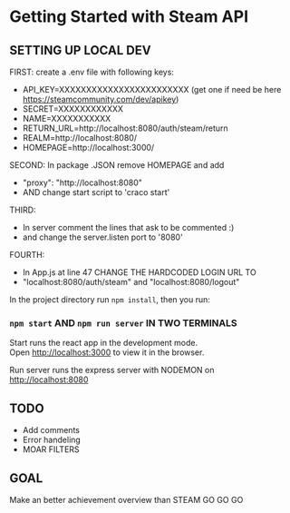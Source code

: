 # Getting Started with Steam API


## SETTING UP LOCAL DEV

FIRST: create a .env file with following keys: 
- API_KEY=XXXXXXXXXXXXXXXXXXXXXXXX (get one if need be here https://steamcommunity.com/dev/apikey)
- SECRET=XXXXXXXXXXXX
- NAME=XXXXXXXXXXX
- RETURN_URL=http://localhost:8080/auth/steam/return
- REALM=http://localhost:8080/
- HOMEPAGE=http://localhost:3000/

SECOND: In package .JSON remove HOMEPAGE and add 
- "proxy": "http://localhost:8080" 
- AND change start script to 'craco start'

THIRD: 
- In server comment the lines that ask to be commented :) 
- and change the server.listen port to '8080'

FOURTH:
- In App.js at line 47 CHANGE THE HARDCODED LOGIN URL TO 
- "localhost:8080/auth/steam" and "localhost:8080/logout"

In the project directory run `npm install`, then you run:

### `npm start` AND `npm run server` IN TWO TERMINALS

Start runs the react app in the development mode.\
Open [http://localhost:3000](http://localhost:3000) to view it in the browser.

Run server runs the express server with NODEMON on [http://localhost:8080](http://localhost:8080) 

## TODO
- Add comments
- Error handeling
- MOAR FILTERS


## GOAL

Make an better achievement overview than STEAM GO GO GO
